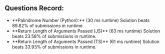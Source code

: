 ## Questions Record:
<ul>
<li> **Palindrome Number (Python):** (30 ms runtime) Solution beats 89.82% of submissions in runtime.</li>
<li> **Return Length of Arguments Passed (JS)** (63 ms runtime) Solution beats 23.58% of submissions in runtime.</li>
<li> **Return Length of Arguments Passed (TS)** (61 ms runtime) Solution beats 33.93% of submissions in runtime.</li>
</ul>
